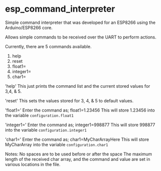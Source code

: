 # esp_command_interpreter

Simple command interpreter that was developed for an ESP8266 using the Arduino/ESP8266 core.

Allows simple commands to be received over the UART to perform actions.

Currently, there are 5 commands available.
1. help
2. reset
3. float1=
4. integer1=
5. char1=


'help'
This just prints the command list and the current stored values for 3,4, & 5.

'reset'
This sets the values stored for 3, 4, & 5 to default values.

'float1='
Enter the command as;
float1=1.23456
This will store 1.23456 into the variable `configuration.float1`

'integer1='
Enter the command as;
integer1=998877
This will store 998877 into the variable `configuration.integer1`

'char1='
Enter the command as;
char1=MyCharArrayHere
This will store MyCharArray into the variable `configuration.char1`

Notes:
No spaces are to be used before or after the space
The maximum length of the received char array, and the command and value are set in various locations in the file.
